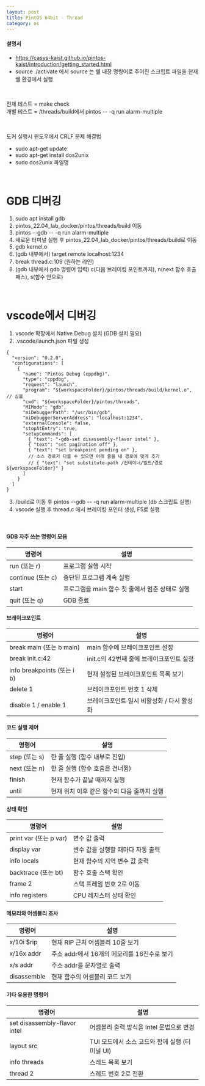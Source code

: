 ```yaml
---
layout: post
title: PintOS 64bit - Thread
category: os
---
```


#### 설명서
- https://casys-kaist.github.io/pintos-kaist/introduction/getting_started.html
- source ./activate 에서 source 는 쉘 내장 명령어로 주어진 스크립트 파일을 현재 쉘 환경에서 실행

&nbsp;

전체 테스트 = make check  
개별 테스트 = /threads/build에서 pintos -- -q run alarm-multiple

&nbsp;

도커 실행시 윈도우에서 CRLF 문제 해결법
- sudo apt-get update
- sudo apt-get install dos2unix
- sudo dos2unix 파일명

&nbsp;


# GDB 디버깅

1. sudo apt install gdb
2. pintos_22.04_lab_docker/pintos/threads/build 이동
3. pintos \-\-gdb \-\- \-q run alarm-multiple
4. 새로운 터미널 실행 후 pintos_22.04_lab_docker/pintos/threads/build로 이동
5. gdb kernel.o
6. (gdb 내부에서) target remote localhost:1234
7. break thread.c:109 (원하는 라인)
8. (gdb 내부에서 gdb 명령어 입력) c(다음 브레이킹 포인트까지), n(next 함수 호출 패스), s(함수 안으로)

&nbsp;

# vscode에서 디버깅

1. vscode 확장에서 Native Debug 설치 (GDB 설치 필요)
2. .vscode/launch.json 파일 생성
```
{
  "version": "0.2.0",
  "configurations": [
    {
      "name": "Pintos Debug (cppdbg)",
      "type": "cppdbg",
      "request": "launch",
      "program": "${workspaceFolder}/pintos/threads/build/kernel.o",   // 심볼
      "cwd": "${workspaceFolder}/pintos/threads",
      "MIMode": "gdb",
      "miDebuggerPath": "/usr/bin/gdb",
      "miDebuggerServerAddress": "localhost:1234",
      "externalConsole": false,
      "stopAtEntry": true,
      "setupCommands": [
        { "text": "-gdb-set disassembly-flavor intel" },
        { "text": "set pagination off" },
        { "text": "set breakpoint pending on" },
        // 소스 경로가 다를 수 있으면 아래 줄을 내 경로에 맞게 추가
        // { "text": "set substitute-path /컨테이너/빌드/경로 ${workspaceFolder}" }
      ]
    }
  ]
}
```
3. /build로 이동 후 pintos \-\-gdb \-\- \-q run alarm-multiple (db 스크립트 실행)
4. vscode 실행 후 thread.c 에서 브레이킹 포인터 생성, F5로 실행

&nbsp;

#### GDB 자주 쓰는 명령어 모음

| 명령어 | 설명 |
|--------|------|
| run (또는 r) | 프로그램 실행 시작 |
| continue (또는 c) | 중단된 프로그램 계속 실행 |
| start | 프로그램을 main 함수 첫 줄에서 멈춘 상태로 실행 |
| quit (또는 q) | GDB 종료 |

#### 브레이크포인트

| 명령어 | 설명 |
|--------|------|
| break main (또는 b main) | main 함수에 브레이크포인트 설정 |
| break init.c:42 | init.c의 42번째 줄에 브레이크포인트 설정 |
| info breakpoints (또는 i b) | 현재 설정된 브레이크포인트 목록 보기 |
| delete 1 | 브레이크포인트 번호 1 삭제 |
| disable 1 / enable 1 | 브레이크포인트 일시 비활성화 / 다시 활성화 |

#### 코드 실행 제어

| 명령어 | 설명 |
|--------|------|
| step (또는 s) | 한 줄 실행 (함수 내부로 진입) |
| next (또는 n) | 한 줄 실행 (함수 호출은 건너뜀) |
| finish | 현재 함수가 끝날 때까지 실행 |
| until | 현재 위치 이후 같은 함수의 다음 줄까지 실행 |

#### 상태 확인

| 명령어 | 설명 |
|--------|------|
| print var (또는 p var) | 변수 값 출력 |
| display var | 변수 값을 실행할 때마다 자동 출력 |
| info locals | 현재 함수의 지역 변수 값 출력 |
| backtrace (또는 bt) | 함수 호출 스택 확인 |
| frame 2 | 스택 프레임 번호 2로 이동 |
| info registers | CPU 레지스터 상태 확인 |

#### 메모리와 어셈블리 조사

| 명령어 | 설명 |
|--------|------|
| x/10i $rip | 현재 RIP 근처 어셈블리 10줄 보기 |
| x/16x addr | 주소 addr에서 16개의 메모리를 16진수로 보기 |
| x/s addr | 주소 addr를 문자열로 출력 |
| disassemble | 현재 함수의 어셈블리 코드 보기 |

#### 기타 유용한 명령어

| 명령어 | 설명 |
|--------|------|
| set disassembly-flavor intel | 어셈블리 출력 방식을 Intel 문법으로 변경 |
| layout src | TUI 모드에서 소스 코드와 함께 실행 (터미널 UI) |
| info threads | 스레드 목록 보기 |
| thread 2 | 스레드 번호 2로 전환 |